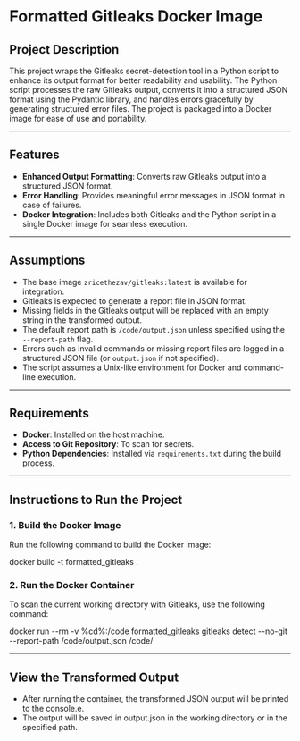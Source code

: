 # Formatted Gitleaks Docker Image

## Project Description

This project wraps the Gitleaks secret-detection tool in a Python script to enhance its output format for better readability and usability. The Python script processes the raw Gitleaks output, converts it into a structured JSON format using the Pydantic library, and handles errors gracefully by generating structured error files. The project is packaged into a Docker image for ease of use and portability.

---

## Features

- **Enhanced Output Formatting**: Converts raw Gitleaks output into a structured JSON format.
- **Error Handling**: Provides meaningful error messages in JSON format in case of failures.
- **Docker Integration**: Includes both Gitleaks and the Python script in a single Docker image for seamless execution.

---

## Assumptions

- The base image `zricethezav/gitleaks:latest` is available for integration.
- Gitleaks is expected to generate a report file in JSON format.
- Missing fields in the Gitleaks output will be replaced with an empty string in the transformed output.
- The default report path is `/code/output.json` unless specified using the `--report-path` flag.
- Errors such as invalid commands or missing report files are logged in a structured JSON file (or `output.json` if not specified).
- The script assumes a Unix-like environment for Docker and command-line execution.

---

## Requirements

- **Docker**: Installed on the host machine.
- **Access to Git Repository**: To scan for secrets.
- **Python Dependencies**: Installed via `requirements.txt` during the build process.

---

## Instructions to Run the Project

### 1. Build the Docker Image

Run the following command to build the Docker image:


docker build -t formatted_gitleaks .

### 2. Run the Docker Container

To scan the current working directory with Gitleaks, use the following command:


docker run --rm -v %cd%:/code formatted_gitleaks gitleaks detect --no-git --report-path /code/output.json /code/

---

##  View the Transformed Output

- After running the container, the transformed JSON output will be printed to the console.e.
- The output will be saved in output.json in the working directory or in the specified path.


